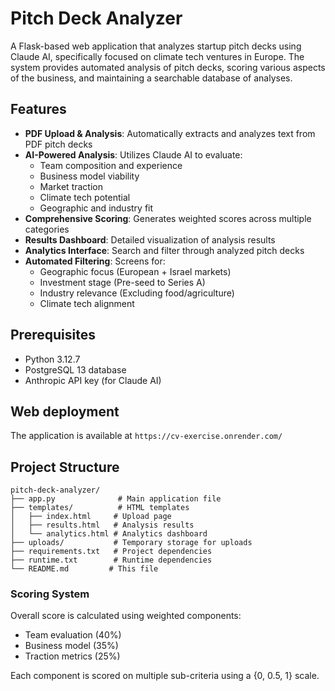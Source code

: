 # Pitch Deck Analyzer

A Flask-based web application that analyzes startup pitch decks using Claude AI, specifically focused on climate tech ventures in Europe. The system provides automated analysis of pitch decks, scoring various aspects of the business, and maintaining a searchable database of analyses.

## Features

- **PDF Upload & Analysis**: Automatically extracts and analyzes text from PDF pitch decks
- **AI-Powered Analysis**: Utilizes Claude AI to evaluate:
  - Team composition and experience
  - Business model viability
  - Market traction
  - Climate tech potential
  - Geographic and industry fit
- **Comprehensive Scoring**: Generates weighted scores across multiple categories
- **Results Dashboard**: Detailed visualization of analysis results
- **Analytics Interface**: Search and filter through analyzed pitch decks
- **Automated Filtering**: Screens for:
  - Geographic focus (European + Israel markets)
  - Investment stage (Pre-seed to Series A)
  - Industry relevance (Excluding food/agriculture)
  - Climate tech alignment

## Prerequisites

- Python 3.12.7
- PostgreSQL 13 database
- Anthropic API key (for Claude AI)

## Web deployment

The application is available at `https://cv-exercise.onrender.com/`

## Project Structure

```
pitch-deck-analyzer/
├── app.py              # Main application file
├── templates/          # HTML templates
│   ├── index.html     # Upload page
│   ├── results.html   # Analysis results
│   └── analytics.html # Analytics dashboard
├── uploads/           # Temporary storage for uploads
├── requirements.txt   # Project dependencies
├── runtime.txt        # Runtime dependencies
└── README.md         # This file
```

### Scoring System

Overall score is calculated using weighted components:
- Team evaluation (40%)
- Business model (35%)
- Traction metrics (25%)

Each component is scored on multiple sub-criteria using a {0, 0.5, 1} scale.